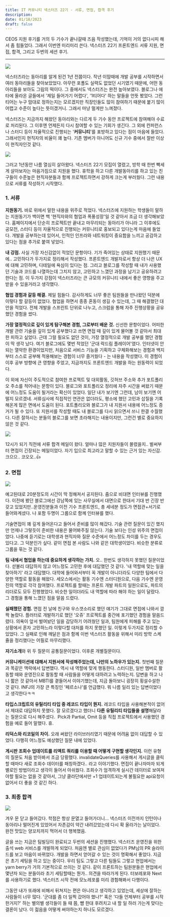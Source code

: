 ```yaml
---
title: IT 커뮤니티 넥스터즈 22기 - 서류, 면접, 합격 후기
description:
date: 01/18/2023
draft: false
---
```

CEOS 지원 후기를 거의 두 기수가 끝나갈때 즈음 작성했는데, 기억이 거의 없다시피 해서 좀 힘들었다. 그래서 이번엔 미리미리 쓴다. 넥스터즈 22기 프론트엔드 서류 지원, 면접, 합격, 그리고 두번의 세션 후기.

---

![](https://blog.kakaocdn.net/dna/uJb4A/btrWzRmRe8w/AAAAAAAAAAAAAAAAAAAAAPyalSCbYUi-tse1SPhJFF1Q8S_pKK3_pzrqDvXj_5Jh/img.png?credential=yqXZFxpELC7KVnFOS48ylbz2pIh7yKj8&expires=1759244399&allow_ip=&allow_referer=&signature=Rieto8Iy6nbOTM7U5uO%2BS3hPOz4%3D)

넥스터즈라는 동아리를 알게 된건 1년 전쯤이다. 작년 이맘때에 개발 공부를 시작하면서 여러 동아리들을 찾아보았었다. 아무런 포폴도 실력도 없었던 시기였기 때문에, 어떤 동아리들을 보아도 그림의 떡이다. 그 중에서도 넥스터즈는 완전 높아보였다. 블로그나 에타에 올라온 글들에서 '제일 들어가기 어렵다', '1티어다' 하는 말들을 언뜻 봤었다. 그런 티어는 누구 맘대로 정하는지는 모르겠지만 직장인들도 많이 참여하기 때문에 붙기 많이 어렵고 수준이 높다는 뜻이겠거니. 그래서 마냥 멀게만 느껴졌다.

넥스터즈는 지금까지 해왔던 동아리와는 다르게 두 기수 동안 프로젝트에 참여해야 수료로 처리된다. 그 이후엔 언제든지 다시 참여할 수 있는 기회가 생긴다. 그 외에 컨퍼런스나 스터디 등이 자율적으로 진행되는 '**커뮤니티**'를 표방하고 있다는 점이 마음에 들었다. 그래서인지 현직자의 비율이 꽤 높다. 기존 멤버가 아니어도 신규 기수 중에서 절반 이상이 현직자인것 같다.

![](https://blog.kakaocdn.net/dna/9bOWD/btrWzWurabn/AAAAAAAAAAAAAAAAAAAAAF9PjyhViyUstKraCxEm90rL_wOBIGeVJNNsZZ6F__Ui/img.png?credential=yqXZFxpELC7KVnFOS48ylbz2pIh7yKj8&expires=1759244399&allow_ip=&allow_referer=&signature=HOXUDX3BnYKYZFV8gRJ3JUBwVNs%3D)

그러고 1년동안 나름 열심히 살아왔다. 넥스터즈 22기 모집이 열렸고, 방학 때 한번 빡세게 살아보자는 마음가짐으로 지원을 했다. 휴학을 하고 다른 개발동아리를 하고 있는 친구들이 수준높은 현직자분들과 함께 프로젝트하면서 강하게 크는게 부러웠다. 그런 내용으로 서류를 작성하기 시작했다.

### 1. 서류

**지원동기.** 바로 위에서 말한 내용을 위주로 적었다. 넥스터즈에 지원하는 학생들이 말하는 지원동기가 백이면 백 '현직자와의 협업과 폭풍성장'일 것 같아서 조금 더 생각해보았다. 홈페이지에서 단순히 프로젝트만 끝내고 마무리되는 동아리가 아니라 그 이후에도 공모전, 스터디 등이 자율적으로 진행되는 커뮤니티로 홍보되고 있다는게 마음에 들었다. 개발을 공부하는데 있어서, 인적인 인프라와 네트워킹이 중요함을 느끼고 공감하고 있다는 점을 추가로 붙여 넣었다.

**내 강점.** 사실 가장 자신감없이 적었던 문항이다. 기가 죽어있는 상태로 지원했기 때문에.. 고민하다가 두가지로 정리해서 작성했다. 프론트엔드 개발자로서 항상 더 나은 UX에 대해 고민하며, 디테일에 욕심이 있다는 점. 그리고 블로그를 작성할 때 내가 사용했던 기술과 코드를 나열하는데 그치지 않고, 고민하고 느꼈던 과정을 남기고 공유하려고 한다는 점. 이 두가지 강점이 넥스터즈라는 큰 규모의 커뮤니티 내에서 좋은 영향을 주고 받을 수 있을거라고 생각했다.

**협업 경험과 갈등 해결.** 제일 힘들다. 감사하게도 너무 좋은 팀원들을 만나왔던 덕분에 이렇다 할 갈등이 없었다. 협업을 하면서 종종 혼동이 생길 수 있는데, 그 때 해결했던 대안을 적었다. 전체 개발을 스프린트 단위로 나누고, 스크럼을 통해 자주 진행상황을 공유했던 경험을 썼다.

**가장 열정적으로 깊이 있게 탐구해본 경험, 그로부터 배운 것.** 신선한 문항이었다. 어떠한 개발 관련 기술을 깊이 있게 공부했다고 쓰면 면접 때 깊이 있게 물어볼 것 같아서 최대한 피하고 싶었다. 근데 그럴 필요도 없던 것이, 가장 열정적으로 개발 공부를 했던 경험이 딱 생각 났다. 여기 블로그에도 몇번 적었던 '군대 락드림 플레이어'였다. 인터넷이 안되는 열악한 환경이었지만, 처음으로 서비스 기능을 기획하고 구체화해보는 경험과 백지부터 스스로 공부해 적용해보는 경험이 너무 즐거웠다 - 는 내용을 작성했다. 이 경험이 이후 공부 방향에 큰 영향을 주었고, 지금까지도 프론트엔드 개발을 하는 원동력이 되었다.

이 외에 자신이 주도적으로 참여한 프로젝트 및 대외활동, 깃허브 주소와 추가 포트폴리오 주소를 적어내는 문항이 있다. 블로그와 포트폴리오 정리에 자주 시간을 써왔기 때문에 어느정도 도움이 될거라는 확신이 있었다. 일단 내가 보기엔 그런데, 남이 보기엔 어떨지 모르겠네. 서류심사에 직접적인 연관은 없더라도, 평소에 했던 고민과 삽질을 기록해온게 많은 면에서 도움이 된다. 포트폴리오와 블로그가 내 지원서 내용에 어느정도 증거가 될 수 있다. 또 지원서를 작성할 때도 내 블로그를 다시 읽으면서 쓰니 한결 수월했다. 다른 잘하시는 분들의 블로그를 보면 초라해지는 내용이지만, 그런건 별로 중요하지 않은 것 같다.

![](https://blog.kakaocdn.net/dna/cfc9JG/btrWDbDQ7kf/AAAAAAAAAAAAAAAAAAAAACGiIT7QOwkxcQLnyHVvaRtYaknCSNmcGA_ucMAiGY2X/img.png?credential=yqXZFxpELC7KVnFOS48ylbz2pIh7yKj8&expires=1759244399&allow_ip=&allow_referer=&signature=yRiRPZeQpISnt1UT5oMBZghHygs%3D)

12시가 되기 직전에 서류 합격 메일이 왔다. 얼마나 많은 지원자들이 몰렸을지.. 벌써부터 면접이 긴장되는 메일이었다. 자기 입으로 최고라고 말할 수 있는 근거 있는 자신감. 크으으.. 코오오..👍

### 2. 면접

![](https://blog.kakaocdn.net/dna/3vAT6/btrWzUQ6Jl6/AAAAAAAAAAAAAAAAAAAAAK1BPEWhMyqMGzdZ_ZNECly4YN-seWIJTJi9kIoFQovd/img.png?credential=yqXZFxpELC7KVnFOS48ylbz2pIh7yKj8&expires=1759244399&allow_ip=&allow_referer=&signature=zuZSHpgNvwKb6c5WtQMq05sH%2Fcg%3D)

예고된대로 20분정도의 시간이 딱 정해져서 공지된다. 줌으로 비대면 인터뷰를 진행했다. 이전에 봤던 블로그에선 강남쪽에 있는 사무실에서 대면으로 한대서 기대 반 긴장 반 갖고 있었지만..운영진분들과 이전 기수 프론트엔드, 총 세네분 정도가 면접관+서기로 들어와계셨다. 나 포함 두명이 그룹으로 함께 인터뷰를 했다. 

기술면접이 꽤 깊게 들어온다고 들어서 준비를 많이 해갔다. 기술 관련 질문이 있긴 했지만 언제나 그렇듯이 준비한 내용은 물어봐주질 않는다. 기술 보다는 인성 위주의 면접이었다. 나중에 듣기로는 대학생과 현직자와 질문 수준에서 어느정도 차이를 두는 경우도 있다고. 그 덕분인가 싶다. 같이 면접 본 사람도 나와 같은 대학생이었다. 비슷한 분류로 그룹을 묶는 것 같다.

**팀 내에서 협업을 하는데 중요하게 생각하는 가치.** 오.. 한번도 생각하지 못했던 질문이었다. 섣불리 대답하지 않고 어느정도 고민한 후에 대답했던 것 같다. '내 역할에 맞는 일을 찾아하기' 라고 대답했다. 대학에 들어와서부터 꼭 개발이 아니더라도 다양한 팀에서 다양한 역할로 활동을 해왔다. 세오스에서는 활동 기수엔 스터디원으로, 다음 기수엔 운영진의 역할로 각각 참여했다. 프로젝트를 할때는 프론트 개발 파트의 일원으로도, 파트의 리더로도 모두 진행했었다. 비슷한 일이더라도 내 역할에 따라 해야 하는 일이 달랐다. 그 경험을 통해 느꼈던 점을 말씀 드렸다.

**실패했던 경험.** 면접 전 날에 친구와 우스갯소리로 했던 얘기가 그대로 면접에 나와서 깜짝 놀랐다. 플러터로 개발하기로 했던 '오쥬' 프로젝트를 중간에 포기했던 경험을 말씀드렸다. 의욕이 앞서 벌여놨던 일을 감당하기 어려웠던 일과, 팀원에게 피해를 주고 있는 상황에서 혼자 고민하느라 이렇다할 대처를 하지 못했던 일. 이렇게 두가지로 정리할 수 있었다. 그 실패로 인해 깨달은 점과 함께 이번 넥스터즈 활동을 위해서 미리 방학 스케쥴을 정리했다는 어필로 마무리했다.

**자기소개**와 위 두 질문이 공통질문이었다. 이후론 개별질문이다.

**커뮤니케이션에 대해서 지원서에 작성해주었는데, 나만의 노하우가 있는지.** 첫번째 질문과 똑같은 맥락에서 답변했다. 역시 내 역할에 맞게 행동한다. 스터디원, 일반 멤버로 활동할 때와 운영진으로 활동할 때 사람들을 어떻게 대하려고 노력하는지. 답변을 하고 나니 짧은 것 같아서 MBTI를 곁들어서 이야기했는데, 지금 돌아보니 굉장히 횡설수설한 것 같다. INFJ의 가장 큰 특징인 '페르소나'를 언급했다. 뭐 나름 일리 있는 답변이었다고 생각한다ㅋㅋ

**타입스크립트의 유틸리티 타입 중 레코드 타입이 뭔지.** 레코드 타입을 사용해본적이 없어서 제대로 대답하지 못했다. 잘 모르겠다고 했더니 **다른 유틸리티 타입들을 설명**해달라는 질문으로 다시 해주셨다.  Pick과 Partial, Omit 등을 직접 프로젝트에서 사용했던 경험을 예로 들어 말했다. 휴.

**리덕스와 리코일의 차이.** 오래 써왔던 라이브러리였기 때문에 어려움 없이 대답할 수 있었다. 다행히 어느정도 예상했던 질문 내에 있었다.

**게시판 조회수 업데이트를 리액트 쿼리를 이용할 때 어떻게 구현할 생각인지.** 이런 유형의 질문도 처음 받아봐서 조금 당황했다. invalidateQueries를 사용해서 게시글을 클릭할 때마다 새로 조회수 데이터를 패칭하겠다.. 라고 이야기했다. 면접이 끝나자마자 되게 별로인 방법이라고 생각이 들어서 아쉬웠다. 조회수가 엄격하게 실시간 데이터로 보여져야할 필요는 없을 것 같아서, 그냥 클라단에서만 +1 업데이트되는게 불필요한 api요청이 없어서 더 좋을 것 같긴 하다.

### 3. 최종 합격

![](https://blog.kakaocdn.net/dna/cHrjeJ/btrWD4qTUAZ/AAAAAAAAAAAAAAAAAAAAABObhgr9mqFmjGbHlHkRXmf8mys9E5XwMTk3Iu86bBym/img.png?credential=yqXZFxpELC7KVnFOS48ylbz2pIh7yKj8&expires=1759244399&allow_ip=&allow_referer=&signature=6PICImTbCzbajPG1ijNN3hwGVCs%3D)

겨우 문 닫고 들어갔다. 학점은 항상 문열고 들어가더니... 넥스터즈 이전까지 인턴이나 동아리나 떨어진게 있었어서 자존감이 약간 내려갔었는데 다시 확 올라가는 날이었다. 완전 맛있는 양꼬치까지 먹어서 더 행복했음.

글을 쓰는 지금은 팀빌딩이 완료되고 두번의 세션을 진행했다. 넥스터즈 운영진을 위한 출석 web 서비스를 개발하게 되었다. 처음엔 별로 관심이 없었다가 PM님의 PR 슬라이드를 보고 마음이 바뀌었다. 개발을 하면서 얻어갈 수 있는 것이 명확해서 좋았다. 지금은 초기 세팅을 하고 있는 중이다. 우리 팀도 그렇고 다른 팀들도 그렇고 현업에서는 yarn berry가 거의 기본적으로 쓰이는 것 같다. 같이 프론트하는 팀원분들은 현업에서 몇년차 되는 분들이라 초기 세팅할때는 뭔가.. 의견을 따라가게 된다. 터보레포와 Next를 사용하기로 했다. 넥스터즈 시작 전에 모노레포를 미리 경험해봐서 다행이다. 

그동안 내가 또래에 비해서 뒤쳐지는 편은 아니라고 생각하고 있었는데, 세상에 잘하는 사람들이 너무 많다. '군대를 좀 더 일찍 갔어야 했나?' 혹은 '다들 언제부터 공부를 시작한거지?' 하는 별의별 생각들이 들 때 쯤, 뺨 한대 후려치고 내 할 일 하러 가는게 맞다는 결론이 났다. 이 젊음을 어떻게 써야하는지 하나도 모르겠다.